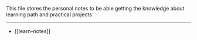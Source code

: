 
This file stores the personal notes to be able getting the knowledge about learning path and practical projects

---
- [[learn-notes]]